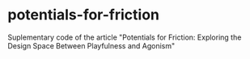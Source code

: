 # potentials-for-friction
Suplementary code of the article "Potentials for Friction: Exploring the Design Space Between Playfulness and Agonism"
